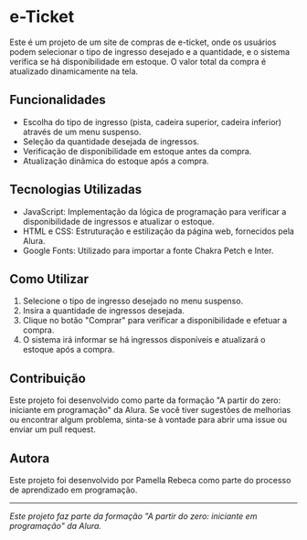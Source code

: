 # e-Ticket

Este é um projeto de um site de compras de e-ticket, onde os usuários podem selecionar o tipo de ingresso desejado e a quantidade, e o sistema verifica se há disponibilidade em estoque. O valor total da compra é atualizado dinamicamente na tela.

## Funcionalidades

- Escolha do tipo de ingresso (pista, cadeira superior, cadeira inferior) através de um menu suspenso.
- Seleção da quantidade desejada de ingressos.
- Verificação de disponibilidade em estoque antes da compra.
- Atualização dinâmica do estoque após a compra.

## Tecnologias Utilizadas

- JavaScript: Implementação da lógica de programação para verificar a disponibilidade de ingressos e atualizar o estoque.
- HTML e CSS: Estruturação e estilização da página web, fornecidos pela Alura.
- Google Fonts: Utilizado para importar a fonte Chakra Petch e Inter.

## Como Utilizar

1. Selecione o tipo de ingresso desejado no menu suspenso.
2. Insira a quantidade de ingressos desejada.
3. Clique no botão "Comprar" para verificar a disponibilidade e efetuar a compra.
4. O sistema irá informar se há ingressos disponíveis e atualizará o estoque após a compra.

## Contribuição

Este projeto foi desenvolvido como parte da formação "A partir do zero: iniciante em programação" da Alura. Se você tiver sugestões de melhorias ou encontrar algum problema, sinta-se à vontade para abrir uma issue ou enviar um pull request.

## Autora

Este projeto foi desenvolvido por Pamella Rebeca como parte do processo de aprendizado em programação.

--- 

*Este projeto faz parte da formação "A partir do zero: iniciante em programação" da Alura.*

